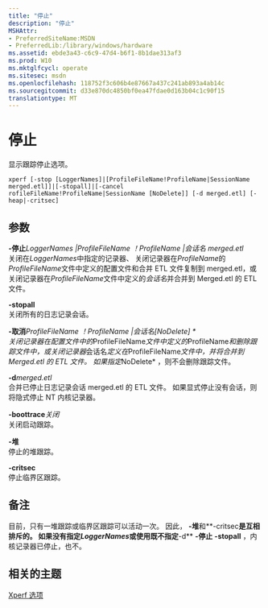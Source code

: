 ```yaml
---
title: "停止"
description: "停止"
MSHAttr:
- PreferredSiteName:MSDN
- PreferredLib:/library/windows/hardware
ms.assetid: ebde3a43-c6c9-47d4-b6f1-8b1dae313af3
ms.prod: W10
ms.mktglfcycl: operate
ms.sitesec: msdn
ms.openlocfilehash: 118752f3c606b4e87667a437c241ab893a4ab14c
ms.sourcegitcommit: d33e870dc4850bf0ea47fdae0d163b04c1c90f15
translationtype: MT
---
```

# <a name="stop"></a>停止


显示跟踪停止选项。

``` syntax
xperf [-stop [LoggerNames]|[ProfileFileName!ProfileName|SessionName merged.etl]]|[-stopall]|[-cancel rofileFileName!ProfileName|SessionName [NoDelete]] [-d merged.etl] [-heap|-critsec]
```

## <a name="parameters"></a>参数


<a href="" id="-stoploggernames-profilefilename-profilename-sessionname-merged-etl"></a>**-停止***LoggerNames |ProfileFileName ！ProfileName |会话名 merged.etl*  
关闭在*LoggerNames*中指定的记录器、 关闭记录器在*ProfileName*的*ProfileFileName*文件中定义的配置文件和合并 ETL 文件复制到 merged.etl，或关闭记录器在*ProfileFileName*文件中定义的*会话名*并合并到 Merged.etl 的 ETL 文件。

<a href="" id="-stopall"></a>**-stopall**  
关闭所有的日志记录会话。

<a href="" id="-cancelprofilefilename-profilename-sessionname--nodelete-"></a>**-取消***ProfileFileName ！ProfileName |会话名\[NoDelete\] *  
关闭记录器在配置文件中的*ProfileFileName*文件中定义的*ProfileName*和删除跟踪文件中，或关闭记录器*会话名*定义在*ProfileFileName*文件中，并将合并到 Merged.etl 的 ETL 文件。 如果指定*NoDelete* ，则不会删除跟踪文件。

<a href="" id="-dmerged-etl"></a>**-d***merged.etl*  
合并已停止日志记录会话 merged.etl 的 ETL 文件。 如果显式停止没有会话，则将隐式停止 NT 内核记录器。

<a href="" id="-boottraceoff"></a>**-boottrace***关闭*  
关闭启动跟踪。

<a href="" id="-heap"></a>**-堆**  
停止的堆跟踪。

<a href="" id="-critsec"></a>**-critsec**  
停止临界区跟踪。

## <a name="remarks"></a>备注


目前，只有一堆跟踪或临界区跟踪可以活动一次。 因此， **-堆**和**-critsec**是互相排斥的。 如果没有指定*LoggerNames*或使用既不指定**-d** **-停止** **-stopall** ，内核记录器已停止，也不。

## <a name="related-topics"></a>相关的主题


[Xperf 选项](xperf-options.md)

 

 







